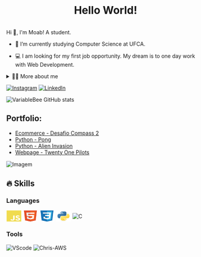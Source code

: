 <!--título-->
<div id="user-content-toc">
  <ul align="center">
    <summary><h1 style="display: inline-block">Hello World!</h1></summary>
</div>

<!-- Presentation -->
<p>
  Hi 👋, I'm Moab! A student.

  - 📓 I’m currently studying Computer Science at UFCA.

  - 💻 I am looking for my first job opportunity. My dream is to one day work with Web Development.
</p>

<!-- Dropdown -->
<details>
  <summary>👨‍💻 More about me</summary>

  - 💬 I am 23 years old, currently living in Brazil. I have intermediate English skills and experience with front-end development, Python, and I am currently studying to become a full-stack developer. \o/
</details>

<!-- Links -->
[![Instagram](https://img.shields.io/badge/Instagram-E4405F?style=for-the-badge&logo=instagram&logoColor=white)](https://www.instagram.com/moa.bduzido/)
[![LinkedIn](https://img.shields.io/badge/LinkedIn-0077B5?style=for-the-badge&logo=linkedin&logoColor=white)](https://www.linkedin.com/in/moab-leandro-70837022b/)

<!-- GithubStats -->
![VariableBee GitHub stats](https://github-readme-stats.vercel.app/api?username=moabesdras&show_icons=true&theme=gotham)

<!-- Portfolio -->
## Portfolio:
- [Ecommerce - Desafio Compass 2](https://moabesdras.github.io/Compass-Desafio-2/)
- [Python - Pong](https://github.com/moabesdras/Pong)
- [Python - Alien Invasion](https://github.com/VariableBee/AWS_Athena_Queries)
- [Webpage - Twenty One Pilots](https://github.com/moabesdras/Pagina_web)

<!-- GIF -->
<p align="left">
  <img align="center" src="https://user-images.githubusercontent.com/74038190/225813708-98b745f2-7d22-48cf-9150-083f1b00d6c9.gif" alt="Imagem">
</p>

## 🔥 Skills
<!-- Skills: Languages -->
  <div style="flex-basis: 48%;">
    <h3>Languages</h3>
    <img align="center" alt="Js" height="30" width="40" src="https://raw.githubusercontent.com/devicons/devicon/master/icons/javascript/javascript-plain.svg">
    <img align="center" alt="HTML" height="30" width="40" src="https://raw.githubusercontent.com/devicons/devicon/master/icons/html5/html5-original.svg">
    <img align="center" alt="CSS" height="30" width="40" src="https://raw.githubusercontent.com/devicons/devicon/master/icons/css3/css3-original.svg">
    <img align="center" alt="Python" height="30" width="40" src="https://raw.githubusercontent.com/devicons/devicon/master/icons/python/python-original.svg">
    <img align="center" alt="C" height="30" width="40" src="https://cdn.jsdelivr.net/gh/devicons/devicon/icons/c/c-original.svg">
  </div>
  
<!-- Skills: Tools -->
  <div style="flex-basis: 48%;">
    <h3>Tools</h3>
    <img align="center" alt="VScode" height="30" width="40" src="https://cdn.jsdelivr.net/gh/devicons/devicon/icons/vscode/vscode-original.svg">
    <img align="center" alt="Chris-AWS" height="30" width="40" src="https://cdn.jsdelivr.net/gh/devicons/devicon/icons/git/git-original.svg">
  </div>
